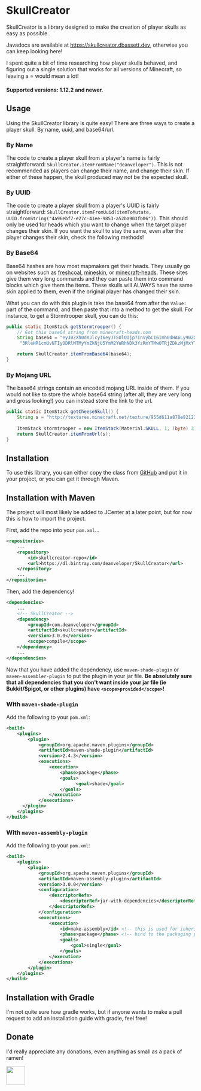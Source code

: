 # SkullCreator
SkullCreator is a library designed to make the creation of player skulls as easy as possible.

Javadocs are available at https://skullcreator.dbassett.dev, otherwise you can keep looking here!

I spent quite a bit of time researching how player skulls behaved, and figuring out
a single solution that works for all versions of Minecraft,
so leaving a :star: would mean a lot!

**Supported versions: 1.12.2 and newer.**

## Usage
Using the SkullCreator library is quite easy! There are three ways to create a player skull.
By name, uuid, and base64/url.

### By Name
The code to create a player skull from a player's name is fairly straightforward:
`SkullCreator.itemFromName("deanveloper")`. This is not recommended as players can change their
name, and change their skin. If either of these happen, the skull produced may not be the expected
skull.

### By UUID
The code to create a player skull from a player's UUID is fairly 
straightforward: `SkullCreator.itemFromUuid(itemToMutate, UUID.fromString("4a96ebf7-e27c-41ee-9853-a52ba903fb06"))`.
This should only be used for heads which you want to change when the target player changes their skin. If you
want the skull to stay the same, even after the player changes their skin, check the following methods!

### By Base64
Base64 hashes are how most mapmakers get their heads. They usually go on websites such as [freshcoal], [mineskin],
or [minecraft-heads]. These sites give them very long commands and they can paste them into command blocks which
give them the items. These skulls will ALWAYS have the same skin applied to them, even if the original player has
changed their skin.

What you can do with this plugin is take the base64 from after the `Value:` part of the command, and then
paste that into a method to get the skull. For instance, to get a Stormtrooper skull, you can do this:

```Java
public static ItemStack getStormtrooper() {
    // Got this base64 string from minecraft-heads.com
    String base64 = "eyJ0ZXh0dXJlcyI6eyJTS0lOIjp7InVybCI6Imh0dHA6Ly90ZXh0dXJlcy5taW5lY3JhZnQubmV0L" +
     "3RleHR1cmUvNTIyODRlMTMyYmZkNjU5YmM2YWRhNDk3YzRmYTMwOTRjZDkzMjMxYTZiNTA1YTEyY2U3Y2Q1MTM1YmE4ZmY5MyJ9fX0=";

    return SkullCreator.itemFromBase64(base64);
}
```

### By Mojang URL
The base64 strings contain an encoded mojang URL inside of them. If you would not like to store the whole
base64 string (after all, they are very long and gross looking!) you can instead store the link to the url.

```Java
public static ItemStack getCheeseSkull() {
    String s = "http://textures.minecraft.net/texture/955d611a878e821231749b2965708cad942650672db09e26847a88e2fac2946";
    
    ItemStack stormtrooper = new ItemStack(Material.SKULL, 1, (byte) 3);
    return SkullCreator.itemFromUrl(s);
}
```

## Installation
To use this library, you can either copy the class from [GitHub][skullcreator-git] and put it in your project,
or you can get it through Maven.

## Installation with Maven
The project will most likely be added to JCenter at a later point, but for now this
is how to import the project.

First, add the repo into your `pom.xml`...

```xml
<repositories>
    ...
    <repository>
        <id>skullcreator-repo</id>
        <url>https://dl.bintray.com/deanveloper/SkullCreator</url>
    </repository>
    ...
</repositories>
```

Then, add the dependency!

```xml
<dependencies>
    ...
    <!-- SkullCreator -->
    <dependency>
        <groupId>com.deanveloper</groupId>
        <artifactId>skullcreator</artifactId>
        <version>3.0.0</version>
        <scope>compile</scope>
    </dependency>
    ...
</dependencies>
```

Now that you have added the dependency, use `maven-shade-plugin` or `maven-assembler-plugin` to put the plugin in your
jar file. **Be absolutely sure that all dependencies that you don't want inside your jar file (ie Bukkit/Spigot, or other
plugins) have `<scope>provided</scope>`!**

### With `maven-shade-plugin`
Add the following to your `pom.xml`:
```xml
<build>
    <plugins>
        <plugin>
            <groupId>org.apache.maven.plugins</groupId>
            <artifactId>maven-shade-plugin</artifactId>
            <version>2.4.3</version>
            <executions>
                <execution>
                    <phase>package</phase>
                    <goals>
                          <goal>shade</goal>
                    </goals>
                </execution>
            </executions>
      </plugin>
    </plugins>
</build>
```

### With `maven-assembly-plugin`
Add the following to your `pom.xml`:
```xml
<build>
    <plugins>
        <plugin>
            <groupId>org.apache.maven.plugins</groupId>
            <artifactId>maven-assembly-plugin</artifactId>
            <version>3.0.0</version>
            <configuration>
                <descriptorRefs>
                    <descriptorRef>jar-with-dependencies</descriptorRef>
                </descriptorRefs>
            </configuration>
            <executions>
                <execution>
                    <id>make-assembly</id> <!-- this is used for inheritance merges -->
                    <phase>package</phase> <!-- bind to the packaging phase -->
                    <goals>
                        <goal>single</goal>
                    </goals>
                </execution>
            </executions>
        </plugin>
    </plugins>
</build>
```

## Installation with Gradle
I'm not quite sure how gradle works, but if anyone wants to make a pull request to add an installation guide with
gradle, feel free!

## Donate
I'd really appreciate any donations, even anything as small as a pack of ramen!

[<img src="https://upload.wikimedia.org/wikipedia/commons/b/b5/PayPal.svg" height="50">][paypal]

[freshcoal]: http://heads.freshcoal.com
[mineskin]: https://mineskin.org
[minecraft-heads]: http://minecraft-heads.com/
[skullcreator-git]: https://github.com/Deanveloper/SkullCreator/blob/master/src/main/java/com/deanveloper/skullcreator/SkullCreator.java
[paypal]: https://PayPal.Me/Dean98/5USD
